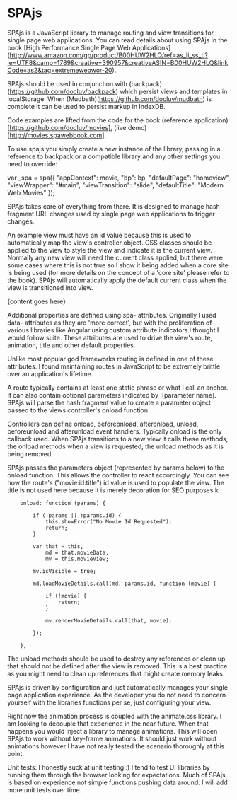 # SPAjs

SPAjs is a JavaScript library to manage routing and view transitions for 
single page web applications. You can read details about using SPAjs in 
the book [High Performance Single Page Web Applications] (http://www.amazon.com/gp/product/B00HUW2HLQ/ref=as_li_ss_tl?ie=UTF8&camp=1789&creative=390957&creativeASIN=B00HUW2HLQ&linkCode=as2&tag=extremewebwor-20).

SPAjs should be used in conjunction with (backpack)(https://github.com/docluv/backpack) which persist views and templates 
in localStorage. When (Mudbath)(https://github.com/docluv/mudbath) is complete
it can be used to persist markup in IndexDB.

Code examples are lifted from the code for the book (reference application)[https://github.com/docluv/movies],
(live demo)[http://movies.spawebbook.com].

To use spajs you simply create a new instance of the library, passing in a reference 
to backpack or a compatible library and any other settings you need to override:

var _spa = spa({
    "appContext": movie,
    "bp": bp,
    "defaultPage": "homeview",
    "viewWrapper": "#main",
    "viewTransition": "slide",
    "defaultTitle": "Modern Web Movies"
});

SPAjs takes care of everything from there. It is designed to manage hash fragment
URL changes used by single page web applications to trigger changes. 

An example view must have an id value because this is used to automatically map
the view's controller object. CSS classes should be applied to the view to style
the view and indicate it is the current view. Normally any new view will need the
current class applied, but there were some cases where this is not true so I show
it being added when a core site is being used (for more details on the concept of 
a 'core site' please refer to the book). SPAjs will automatically apply the default
current class when the view is transitioned into view.

<section id="movieView" 
class="content-pane @if (Html.HasEscapeFragment()){@:current} "
spa-title=" "
spa-transition="slide"
spa-route="movie\:id\:title">

{content goes here}

</section>

Additional properties are defined using spa- attributes. Originally I used data-
attributes as they are 'more correct', but with the proliferation of various libraries
like Angular using custom attribute indicators I thought I would follow suite. 
These attributes are used to drive the view's route, animation, title and other default
properties. 

Unlike most popular god frameworks routing is defined in one of these attributes.
I found maintaining routes in JavaScript to be extremely brittle over an application's
lifetime. 

A route typically contains at least one static phrase or what I call an anchor. It can
also contain optional parameters indicated by \:[parameter name]. SPAjs will parse
the hash fragment value to create a parameter object passed to the views controller's
onload function.

Controllers can define onload, beforeonload, afteronload, unload, beforeunload and afterunload
event handlers. Typically onload is the only callback used. When SPAjs transitions
to a new view it calls these methods, the onload methods when a view is requested,
the unload methods as it is being removed.

SPAjs passes the parameters object (represented by params below) to the onload function. 
This allows the controller to react accordingly. You can see how the route's ("movie\:id\:title")
id value is used to populate the view. The title is not used here because it is merely
decoration for SEO purposes.k

        onload: function (params) {

            if (!params || !params.id) {
                this.showError("No Movie Id Requested");
                return;
            }

            var that = this,
                md = that.movieData,
                mv = this.movieView;

            mv.isVisible = true;

            md.loadMovieDetails.call(md, params.id, function (movie) {

                if (!movie) {
                    return;
                }

                mv.renderMovieDetails.call(that, movie);

            });

        },

The unload methods should be used to destroy any references or clean up that should
not be defined after the view is removed. This is a best practice as you might need
to clean up references that might create memory leaks.

SPAjs is driven by configuration and just automatically manages your single page
application experience. As the developer you do not need to concern yourself with 
the libraries functions per se, just configuring your view.

Right now the animation process is coupled with the animate.css library. I am looking
to decouple that experience in the near future. When that happens you would inject
a library to manage animations. This will open SPAjs to work without key-frame animations.
It should just work without animations however I have not really tested the scenario
thoroughly at this point.

Unit tests: I honestly suck at unit testing :) I tend to test UI libraries by running
them through the browser looking for expectations. Much of SPAjs is based on experience
not simple functions pushing data around. I will add more unit tests over time.



